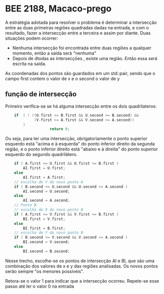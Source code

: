 # BEE 2188, Macaco-prego 

A estratégia adotada para resolver o problema é determinar a intersecção entre as duas primeiras regiões quadradas dadas na entrada,
e com o resultado, fazer a intersecção entre a terceira e assim por diante.
Duas situações podem ocorrer:
- Nenhuma intersecção foi encontrada entre duas regiões a qualquer momento, então a saída será "nenhuma"
- Depois de dtodas as intersecções , existe uma região. Então essa será escrita na saída.

As coordenadas dos pontos são guardados em um std::pair, sendo que o campo first contem o valor de x e o second o valor de y 

## função de intersecção

Primeiro verifica-se se há alguma intersecção entre os dois quadrilateros:
```C
    if  ( ! ((U.first <= B.first && U.second >= B.second) &&
             (V.first >= A.first && V.second <= A.second))
        )
                    return 0; 
```
Ou seja, para ter uma intersecção, obrigatoriamente o ponto superior esquerdo está "acima e à esquerda" do ponto inferior direito da segunda região, e o ponto inferior direito está "abaixo e à direita" do ponto superior esquerdo do segundo quadrilátero.

```C
    if ( A.first <= U.first && U.first <= B.first )
        AI.first = U.first;
    else
        AI.first = A.first;
    // escolha de Y do novo ponto A
    if ( B.second <= U.second && U.second <= A.second )
        AI.second = U.second;
    else
        AI.second = A.second;
    // Ponto B
    // escolha de X do novo ponto B
    if ( A.first <= V.first && V.first <= B.first )
        BI.first = V.first;
    else
        BI.first = B.first;
    // escolha de Y do novo ponto B
    if ( B.second <= V.second && V.second <= A.second )
        BI.second = V.second;
    else
        BI.second = B.second;
```
Nesse trecho, escolhe-se os pontos de intersecção AI e BI, que são uma combinação dos valores de x e y das regiões analisadas. Os novos pontos serão sempre "os menores possíveis".

Retora-se o valor 1 para indicar que a intersecção ocorreu. Repete-se esse passo até ler o valor 0 na entrada